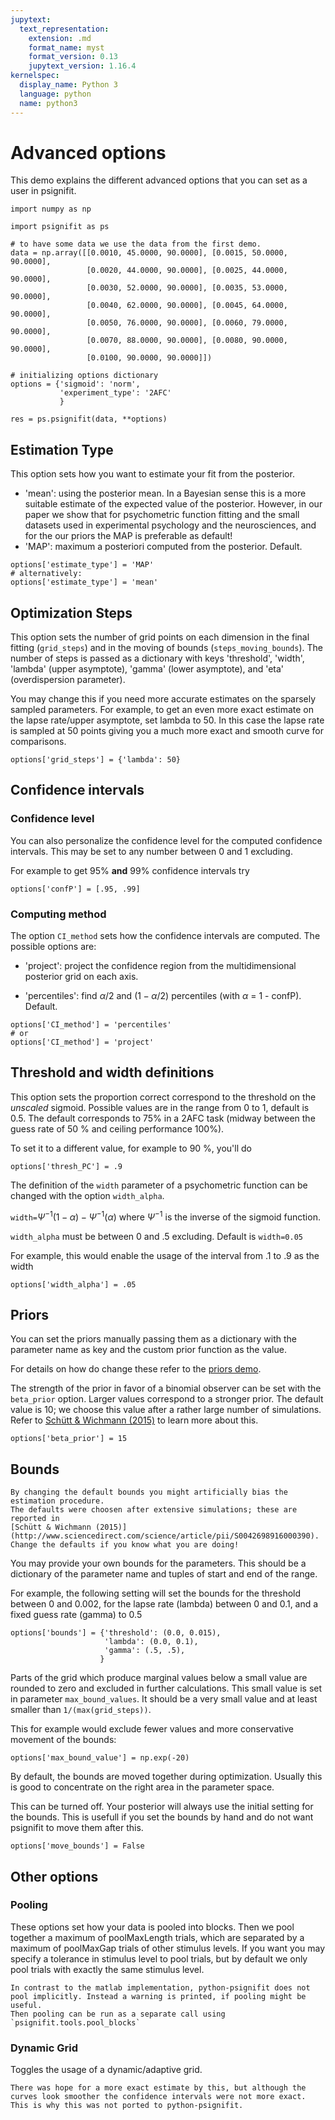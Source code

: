 ```yaml
---
jupytext:
  text_representation:
    extension: .md
    format_name: myst
    format_version: 0.13
    jupytext_version: 1.16.4
kernelspec:
  display_name: Python 3
  language: python
  name: python3
---
```


# Advanced options

This demo explains the different advanced options that you can set as a user in psignifit.

```{code-cell} ipython3
import numpy as np

import psignifit as ps

# to have some data we use the data from the first demo.
data = np.array([[0.0010, 45.0000, 90.0000], [0.0015, 50.0000, 90.0000],
                 [0.0020, 44.0000, 90.0000], [0.0025, 44.0000, 90.0000],
                 [0.0030, 52.0000, 90.0000], [0.0035, 53.0000, 90.0000],
                 [0.0040, 62.0000, 90.0000], [0.0045, 64.0000, 90.0000],
                 [0.0050, 76.0000, 90.0000], [0.0060, 79.0000, 90.0000],
                 [0.0070, 88.0000, 90.0000], [0.0080, 90.0000, 90.0000],
                 [0.0100, 90.0000, 90.0000]])

# initializing options dictionary
options = {'sigmoid': 'norm',
           'experiment_type': '2AFC'
           }

res = ps.psignifit(data, **options)
```


## Estimation Type

This option sets how you want to estimate your fit from the posterior. 

- 'mean': using the posterior mean. In a Bayesian sense this is a more suitable estimate of the expected value of the posterior. However, in our paper we show that for psychometric function fitting and the small datasets used in experimental psychology and the neurosciences, and for the our priors the MAP is preferable as default!
- 'MAP': maximum a posteriori computed from the posterior. Default.

```{code-cell} ipython3
options['estimate_type'] = 'MAP'
# alternatively:
options['estimate_type'] = 'mean'
```


## Optimization Steps
This option sets the number of grid points on each dimension in the final
fitting (`grid_steps`) and in the moving of bounds (`steps_moving_bounds`).
The number of steps is passed as a dictionary with keys 'threshold', 'width', 'lambda' (upper asymptote),
'gamma' (lower asymptote), and 'eta' (overdispersion parameter).

You may change this if you need more accurate estimates on the sparsely
sampled parameters. For example, to get an even more exact estimate on the
lapse rate/upper asymptote, set lambda to 50.
In this case the lapse rate is sampled at 50 points giving you a much more exact
and smooth curve for comparisons.

```{code-cell} ipython3
options['grid_steps'] = {'lambda': 50}
```


## Confidence intervals

### Confidence level
You can also personalize the confidence level for the computed confidence intervals.
This may be set to any number between 0 and 1 excluding.

For example to get 95% **and** 99% confidence intervals try

```{code-cell} ipython3
options['confP'] = [.95, .99]
```

### Computing method

The option `CI_method` sets how the confidence intervals are computed. The possible options are:

- 'project': project the confidence region from the multidimensional posterior grid on each axis.

- 'percentiles': find $\alpha/2$ and $(1-\alpha/2)$ percentiles (with $\alpha$ = 1 - confP). Default.

```{code-cell} ipython3
options['CI_method'] = 'percentiles'
# or
options['CI_method'] = 'project'
```

## Threshold and width definitions 
This option sets the proportion correct correspond to the threshold on the *unscaled* sigmoid. 
Possible values are in the range from 0 to 1, default is 0.5. The default corresponds to 75\% in a 2AFC task (midway between the guess rate of 50 % and ceiling performance 100%).

To set it to a different value, for example to 90 %, you'll do 

```{code-cell} ipython3
options['thresh_PC'] = .9
```

The definition of the `width` parameter of a psychometric function can be changed with the option `width_alpha`.

`width=`$\Psi^{-1}(1-\alpha) - \Psi^{-1}(\alpha)$ where $\Psi^{-1}$ is the inverse of the sigmoid function.

`width_alpha` must be between 0 and .5 excluding. Default is `width=0.05`

For example, this would enable the usage of the interval from .1 to .9 as the width

```{code-cell} ipython3
options['width_alpha'] = .05
```

## Priors

You can set the priors manually passing them as a dictionary with the parameter name as key and the custom prior function
as the value.  

For details on how do change these refer to the [priors demo](priors).


The strength of the prior in favor of a binomial observer can be set with
the `beta_prior` option. Larger values correspond to a stronger prior. 
The default value is 10; we choose this value after
a rather large number of simulations. Refer to 
[Schütt & Wichmann (2015)](http://www.sciencedirect.com/science/article/pii/S0042698916000390) 
to learn more about this.

```{code-cell} ipython3
options['beta_prior'] = 15
```


## Bounds

```{warning}
By changing the default bounds you might artificially bias the estimation procedure. 
The defaults were choosen after extensive simulations; these are reported in 
[Schütt & Wichmann (2015)](http://www.sciencedirect.com/science/article/pii/S0042698916000390). 
Change the defaults if you know what you are doing!
```

You may provide your own bounds for the parameters.
This should be a dictionary of the parameter name and tuples of
start and end of the range.

For example, the following setting will set the bounds for the threshold between 0 and 0.002,
for the lapse rate (lambda) between 0 and 0.1, and a fixed guess rate (gamma) to 0.5

```{code-cell} ipython3
options['bounds'] = {'threshold': (0.0, 0.015),
                     'lambda': (0.0, 0.1),
                     'gamma': (.5, .5),
                    }
```


Parts of the grid which produce marginal values below a small value are rounded to zero 
and excluded in further calculations. This small value is set in parameter `max_bound_values`.
It should be a very small value and at least smaller than `1/(max(grid_steps))`.

This for example would exclude fewer values and more conservative
movement of the bounds:

```{code-cell} ipython3
options['max_bound_value'] = np.exp(-20)
```

By default, the bounds are moved together during optimization.
Usually this is good to concentrate on the right area
in the parameter space.

This can be turned off.
Your posterior will always use the initial setting for the bounds.
This is usefull if you set the bounds by hand and do not want
psignifit to move them after this.

```{code-cell} ipython3
options['move_bounds'] = False
```


## Other options
### Pooling

These options set how your data is pooled into blocks.
Then we pool together a maximum of poolMaxLength trials,
which are separated by a maximum of poolMaxGap trials of other stimulus levels.
If you want you may specify a tolerance in stimulus level to pool trials,
but by default we only pool trials with exactly the same stimulus level.

```{note}
In contrast to the matlab implementation, python-psignifit does not pool implicitly. Instead a warning is printed, if pooling might be useful.
Then pooling can be run as a separate call using `psignifit.tools.pool_blocks`
```

### Dynamic Grid
Toggles the usage of a dynamic/adaptive grid.

```{note}
There was hope for a more exact estimate by this, but although the curves look smoother the confidence intervals were not more exact. 
This is why this was not ported to python-psignifit.
```

